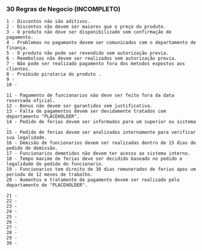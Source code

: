 ### 30 Regras de Negocio (INCOMPLETO)

    1 - Discontos não são aditivos.
    2 - Discontos não devem ser maiores que o preço do produto.
    3 - O produto não deve ser disponibilizado sem confirmação de pagamento.
    4 - Problemas no pagamanto devem ser comunicados com o departamento de finança.
    5 - O produto não pode ser revendido sem autorização previa.
    6 - Reembolsos não devem ser realizados sem autorização previa.
    7 - Não pode ser realizado pagamento fora dos metodos expostos aos clientes.
    8 - Proibido pirataria do produto .
    9 - 
    10 - 

    11 - Pagamento de funcionarios não deve ser feito fora da data reservada oficial.
    12 - Bonus não devem ser garantidos sem justificativa.
    13 - Falta de pagamentos devem ser devidamente tratados com departamento "PLACEHOLDER".
    14 - Pedido de ferias devem ser informados para um superior ou sistema .
    15 - Pedido de ferias devem ser analizados internamente para verificar sua legalidade.
    16 - Demisão de funcionarios devem ser realizadas dentro de 15 dias de pedido de demissão.
    17 - Funcionarios demetidos não devem ter acesso ao sistema interno.
    18 - Tempo maximo de ferias deve ser decidido baseado no pedido e legalidade do pedido do funcionario.
    19 - Funcionarios tem direito de 30 dias remunerados de ferias apos um periodo de 12 meses de trabalho.
    20 - Aumentos e tratamento de pagamento devem ser realizado pelo departamento de "PLACEHOLDER".

    21 - 
    22 - 
    23 - 
    24 - 
    25 - 
    26 - 
    27 - 
    28 - 
    29 - 
    30 - 